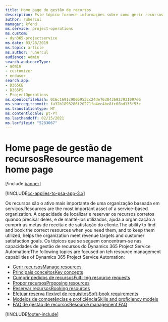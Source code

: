 ```yaml
---
title: Home page de gestão de recursos
description: Este tópico fornece informações sobre como gerir recursos.
author: ruhercul
manager: kfend
ms.service: project-operations
ms.custom:
- dyn365-projectservice
ms.date: 03/28/2019
ms.topic: article
ms.author: ruhercul
audience: Admin
search.audienceType:
- admin
- customizer
- enduser
search.app:
- D365CE
- D365PS
- ProjectOperations
ms.openlocfilehash: 016c1691c9005953cc24de7630436923931097e6
ms.sourcegitcommit: fa32b1893286f20271fa4ec4be8fc68bd135f53c
ms.translationtype: HT
ms.contentlocale: pt-PT
ms.lasthandoff: 02/15/2021
ms.locfileid: "5283067"
---
```

# <a name="resource-management-home-page"></a><span data-ttu-id="9e1ce-103">Home page de gestão de recursos</span><span class="sxs-lookup"><span data-stu-id="9e1ce-103">Resource management home page</span></span>

[!include [banner](../includes/psa-now-project-operations.md)]

[!INCLUDE[cc-applies-to-psa-app-3.x](../includes/cc-applies-to-psa-app-3x.md)]

<span data-ttu-id="9e1ce-104">Os recursos são o ativo mais importante de uma organização baseada em serviços.</span><span class="sxs-lookup"><span data-stu-id="9e1ce-104">Resources are the most important asset of a service-based organization.</span></span> <span data-ttu-id="9e1ce-105">A capacidade de localizar e reservar os recursos corretos quando precisar deles, e de mantê-los utilizados, ajuda a organização a cumprir as metas de receita e de satisfação do cliente.</span><span class="sxs-lookup"><span data-stu-id="9e1ce-105">The ability to find and book the correct resources when you need them, and to keep them utilized, helps the organization meet revenue targets and customer satisfaction goals.</span></span> <span data-ttu-id="9e1ce-106">Os tópicos que se seguem concentram-se nas capacidades de gestão de recursos do Dynamics 365 Project Service Automation:</span><span class="sxs-lookup"><span data-stu-id="9e1ce-106">The following topics are focused on teh resource management capabilities of Dynamics 365 Project Service Automation:</span></span>

- [<span data-ttu-id="9e1ce-107">Gerir recursos</span><span class="sxs-lookup"><span data-stu-id="9e1ce-107">Manage resources</span></span>](manage-resources.md)
- [<span data-ttu-id="9e1ce-108">Principais conceitos</span><span class="sxs-lookup"><span data-stu-id="9e1ce-108">Key concepts</span></span>](reports-key-concepts.md)
- [<span data-ttu-id="9e1ce-109">Cumprir pedidos de recursos</span><span class="sxs-lookup"><span data-stu-id="9e1ce-109">Fulfilling resource requests</span></span>](resource-management-fulfill-requests.md)
- [<span data-ttu-id="9e1ce-110">Propor recursos</span><span class="sxs-lookup"><span data-stu-id="9e1ce-110">Proposing resources</span></span>](resource-management-propose-resources.md)
- [<span data-ttu-id="9e1ce-111">Reservar recursos</span><span class="sxs-lookup"><span data-stu-id="9e1ce-111">Booking resources</span></span>](resource-management-book-resources-scheduleboard.md)
- [<span data-ttu-id="9e1ce-112">Efetuar reserva flexível de requisitos</span><span class="sxs-lookup"><span data-stu-id="9e1ce-112">Soft-book requirements</span></span>](resource-management-softbook-requirements.md)
- [<span data-ttu-id="9e1ce-113">Modelos de competências e proficiência</span><span class="sxs-lookup"><span data-stu-id="9e1ce-113">Skills and proficiency models</span></span>](resource-management-skills-proficiency.md)
- [<span data-ttu-id="9e1ce-114">FAQ de gestão de recursos</span><span class="sxs-lookup"><span data-stu-id="9e1ce-114">Resource management FAQ</span></span>](resource-management-faq.md)


[!INCLUDE[footer-include](../includes/footer-banner.md)]
